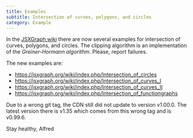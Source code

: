 ```yaml
---
title: Examples
subtitle: Intersection of curves, polygons, and circles
category: Example
---
```


In the [JSXGraph wiki](https://jsxgraph.org/wiki) there are now several examples for intersection of curves, polygons, and circles. The clipping algorithm is an implementation of the *Greiner-Hormann algorithm*. Please, report failures.

The new examples are:

* <https://jsxgraph.org/wiki/index.php/Intersection_of_circles>
* <https://jsxgraph.org/wiki/index.php/Intersection_of_curves_I>
* <https://jsxgraph.org/wiki/index.php/Intersection_of_curves_II>
* <https://jsxgraph.org/wiki/index.php/Intersection_of_functiongraphs>

Due to a wrong git tag, the CDN still did not update to version v1.00.0. 
The latest version there is v1.35 which comes from this wrong tag and is v0.99.6.

Stay healthy,
Alfred

